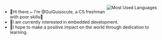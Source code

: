 <img align="right"  src="https://github-readme-stats.vercel.app/api/top-langs?username=guiguisocute&cache_seconds=1800&hide_title=true&layout=compact&theme=city-lights" alt="Most Used Languages">

* 👋Hi there.~ I'm @GuiGuisocute, a CS freshman with poor skills🥲
* 🌱I am currently interested in embedded development.
* 💪I hope to make a positive impact on the world through dedication to learning.
